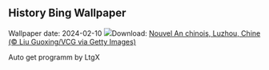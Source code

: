 ## History Bing Wallpaper
Wallpaper date: 2024-02-10
![](https://www.bing.com/th?id=OHR.ChinaDragon_FR-FR1214192528_UHD.jpg&w=1000)Download: [Nouvel An chinois, Luzhou, Chine (© Liu Guoxing/VCG via Getty Images)](https://www.bing.com/th?id=OHR.ChinaDragon_FR-FR1214192528_UHD.jpg)

Auto get programm by LtgX
